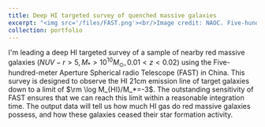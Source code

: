 ```yaml
---
title: Deep HI targeted survey of quenched massive galaxies
excerpt: "<img src='/files/FAST.png'><br/>Image credit: NAOC. Five-hundred-meter Aperture Spherical radio Telescope."
collection: portfolio
---
```


I'm leading a deep HI targeted survey of a sample of nearby red massive galaxies ($NUV-r>5, M_*>10^{10}M_{\odot},0.01<z<0.02$) using the Five-hundred-meter Aperture Spherical radio Telescope (FAST) in China. This survey is designed to observe the HI 21cm emission line of target galaxies down to a limit of $\rm \log M_{HI}/M_*=-3$. The outstanding sensitivity of FAST ensures that we can reach this limit within a reasonable integration time. The output data will tell us how much HI gas do red massive galaxies possess, and how these galaxies ceased their star formation activity.
